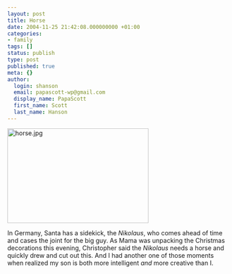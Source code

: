 ```yaml
---
layout: post
title: Horse
date: 2004-11-25 21:42:08.000000000 +01:00
categories:
- family
tags: []
status: publish
type: post
published: true
meta: {}
author:
  login: shanson
  email: papascott-wp@gmail.com
  display_name: PapaScott
  first_name: Scott
  last_name: Hanson
---
```

<p><img alt="horse.jpg" src="https://www.papascott.de/archives/fotos/horse.jpg" width="320" height="215" /></p>
<p>In Germany, Santa has a sidekick, the <em>Nikolaus</em>, who comes ahead of time and cases the joint for the big guy. As Mama was unpacking the Christmas decorations this evening, Christopher said the <em>Nikolaus</em> needs a horse and quickly drew and cut out this. And I had another one of those moments when realized my son is both more intelligent <em>and</em> more creative than I.</p>
